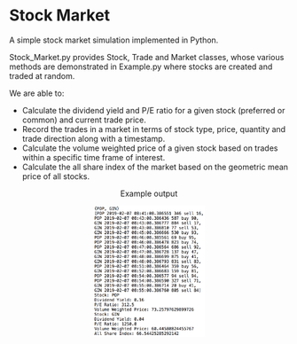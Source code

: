 # Stock Market
A simple stock market simulation implemented in Python. 

Stock_Market.py provides Stock, Trade and Market classes, whose various methods are demonstrated in Example.py where stocks
are created and traded at random.

We are able to:

* Calculate the dividend yield and P/E ratio for a given stock (preferred or common) and current trade price.
* Record the trades in a market in terms of stock type, price, quantity and trade direction along with a timestamp.
* Calculate the volume weighted price of a given stock based on trades within a specific time frame of interest.
* Calculate the all share index of the market based on the geometric mean price of all stocks. 


<p align="center">
Example output</p>
<p align="center">
<img src="https://github.com/scottgilmartin/Stock_Market/blob/master/Images/Screen%20Shot%202019-02-07%20at%2008.55.22.png" alt="alt text" width="40%" height="40%"></p>
